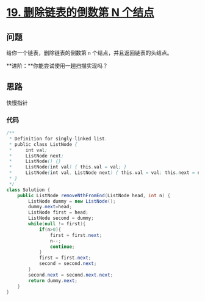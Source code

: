 # [19. 删除链表的倒数第 N 个结点](https://leetcode-cn.com/problems/remove-nth-node-from-end-of-list/)

## 问题

给你一个链表，删除链表的倒数第 `n` 个结点，并且返回链表的头结点。

**进阶：**你能尝试使用一趟扫描实现吗？

## 思路

快慢指针

### 代码

```java
/**
 * Definition for singly-linked list.
 * public class ListNode {
 *     int val;
 *     ListNode next;
 *     ListNode() {}
 *     ListNode(int val) { this.val = val; }
 *     ListNode(int val, ListNode next) { this.val = val; this.next = next; }
 * }
 */
class Solution {
    public ListNode removeNthFromEnd(ListNode head, int n) {
        ListNode dummy = new ListNode();
        dummy.next=head;
        ListNode first = head;
        ListNode second = dummy;
        while(null != first){
            if(n>0){
                first = first.next;
                n--;
                continue;
            }
            first = first.next;
            second = second.next;
        }
        second.next = second.next.next;
        return dummy.next;
    }
}
```

